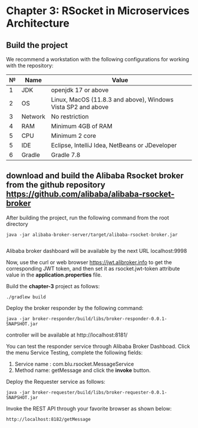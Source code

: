 # Chapter 3: RSocket in Microservices Architecture

## Build the project

We recommend a workstation with the following configurations for working with the repository:

| № | Name   | Value                                                   |
|---|--------|---------------------------------------------------------|
| 1 | JDK    | openjdk 17 or above                                     |
| 2 | OS     | Linux, MacOS (11.8.3 and above), Windows Vista SP2 and above |
| 3 | Network | No restriction                                          |
| 4 | RAM    | Minimum 4GB of RAM                                      |
| 5 | CPU    | Minimum 2 core                                          |
| 5 | IDE    | Eclipse, IntelliJ Idea, NetBeans or JDeveloper          |
| 6 | Gradle | Gradle 7.8                                              |

## download and build the Alibaba Rsocket broker from the github repository https://github.com/alibaba/alibaba-rsocket-broker 

After building the project, run the following command from the root directory

```
java -jar alibaba-broker-server/target/alibaba-rsocket-broker.jar
 
```
Alibaba broker dashboard will be available by the next URL localhost:9998

Now, use the curl or web browser https://jwt.alibroker.info to get the corresponding JWT token, and then set it as rsocket.jwt-token attribute value in the **application.properties** file.

Build the **chapter-3** project as follows: 

```
./gradlew build 
```

Deploy the broker responder by the following command:

```
java -jar broker-responder/build/libs/broker-responder-0.0.1-SNAPSHOT.jar 
```
controller will be available at http://localhost:8181/

You can test the responder service through Alibaba Broker Dashboad. Click the menu Service Testing, complete the following fields:
1. Service name : com.blu.rsocket.MessageService
2. Method name: getMessage
and click the **invoke** button.

Deploy the Requester service as follows:

```
java -jar broker-requester/build/libs/broker-requester-0.0.1-SNAPSHOT.jar
```

Invoke the REST API through your favorite browser as shown below:

```
http://localhost:8182/getMessage
```